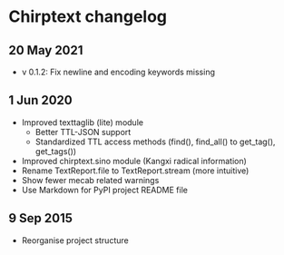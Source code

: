 # Chirptext changelog

## 20 May 2021

- v 0.1.2: Fix newline and encoding keywords missing

## 1 Jun 2020

- Improved texttaglib (lite) module
  - Better TTL-JSON support
  - Standardized TTL access methods (find(), find_all() to get_tag(), get_tags())
- Improved chirptext.sino module (Kangxi radical information)
- Rename TextReport.file to TextReport.stream (more intuitive)
- Show fewer mecab related warnings
- Use Markdown for PyPI project README file

## 9 Sep 2015

- Reorganise project structure
